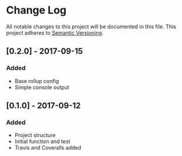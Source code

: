 # Change Log
All notable changes to this project will be documented in this file.
This project adheres to [Semantic Versioning](http://semver.org/).

## [0.2.0] - 2017-09-15
### Added
- Base rollup config
- Simple console output

## [0.1.0] - 2017-09-12
### Added
- Project structure
- Initial function and test
- Travis and Coveralls added